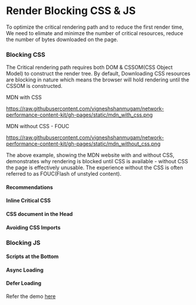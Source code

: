 # Render Blocking CSS & JS 

To optimize the critical rendering path and to reduce the first render time, We need to elimate and minimze the number of critical resources, reduce the number of bytes downloaded on the page. 

### Blocking CSS

The Critical rendering path requires both DOM & CSSOM(CSS Object Model) to construct the render tree. By default, Downloading CSS resources are blocking in nature which means the browser will hold rendering until the CSSOM is constructed. 

MDN with CSS

https://raw.githubusercontent.com/vigneshshanmugam/network-performance-content-kit/gh-pages/static/mdn_with_css.png

MDN without CSS - FOUC

https://raw.githubusercontent.com/vigneshshanmugam/network-performance-content-kit/gh-pages/static/mdn_without_css.png

The above example, showing the MDN website with and without CSS, demonstrates why rendering is blocked until CSS is available - without CSS the page is effectively unusable. The experience without the CSS is often referred to as FOUC(Flash of unstyled content).

#### Recommendations




#### Inline Critical CSS



#### CSS document in the Head



#### Avoiding CSS Imports


### Blocking JS


#### Scripts at the Bottom


#### Async Loading


#### Defer Loading


Refer the demo [here](https://github.com/vigneshshanmugam/network-performance-content-kit/tree/gh-pages/demos/script-loading)

